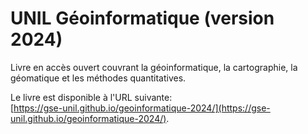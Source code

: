 # UNIL Géoinformatique (version 2024)

Livre en accès ouvert couvrant la géoinformatique, la cartographie, la géomatique et les méthodes quantitatives.

Le livre est disponible à l'URL suivante:  
[https://gse-unil.github.io/geoinformatique-2024/](https://gse-unil.github.io/geoinformatique-2024/).
